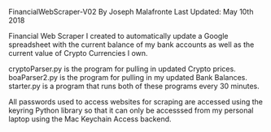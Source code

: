FinancialWebScraper-V02
By Joseph Malafronte
Last Updated: May 10th 2018


Financial Web Scraper I created to automatically update a Google spreadsheet with the current balance of my bank accounts as well as the current value of Crypto Currencies I own.

cryptoParser.py is the program for pulling in updated Crypto prices.
boaParser2.py is the program for pulling in my updated Bank Balances.
starter.py is a program that runs both of these programs every 30 minutes.

All passwords used to access websites for scraping are accessed using the keyring Python library so that it can only be accesssed from my personal laptop using the Mac Keychain Access backend. 
